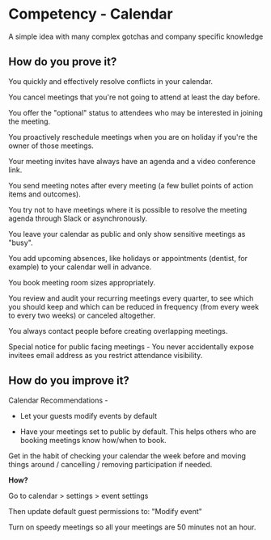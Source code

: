 # Competency - Calendar 

A simple idea with many complex gotchas and company specific knowledge

## How do you prove it?

You quickly and effectively resolve conflicts in your calendar. 

You cancel meetings that you're not going to attend at least the day before.

You offer the "optional" status to attendees who may be interested in joining the meeting.

You proactively reschedule meetings when you are on holiday if you're the owner of those meetings.

Your meeting invites have always have an agenda and a video conference link.

You send meeting notes after every meeting (a few bullet points of action items and outcomes).

You try not to have meetings where it is possible to resolve the meeting agenda through Slack or asynchronously.

You leave your calendar as public and only show sensitive meetings as "busy".

You add upcoming absences, like holidays or appointments (dentist, for example) to your calendar well in advance. 

You book meeting room sizes appropriately.

You review and audit your recurring meetings every quarter, to see which you should keep and which can be reduced in frequency (from every week to every two weeks) or canceled altogether. 

You always contact people before creating overlapping meetings.

Special notice for public facing meetings - You never accidentally expose invitees email address as you restrict attendance visibility.

## How do you improve it?

Calendar Recommendations - 

* Let your guests modify events by default 

* Have your meetings set to public by default. This helps others who are booking meetings know how/when to book. 

Get in the habit of checking your calendar the week before and moving things around / cancelling / removing participation if needed.

**How?**

Go to calendar > settings > event settings

Then update default guest permissions to: "Modify event"

Turn on speedy meetings so all your meetings are 50 minutes not an hour.


